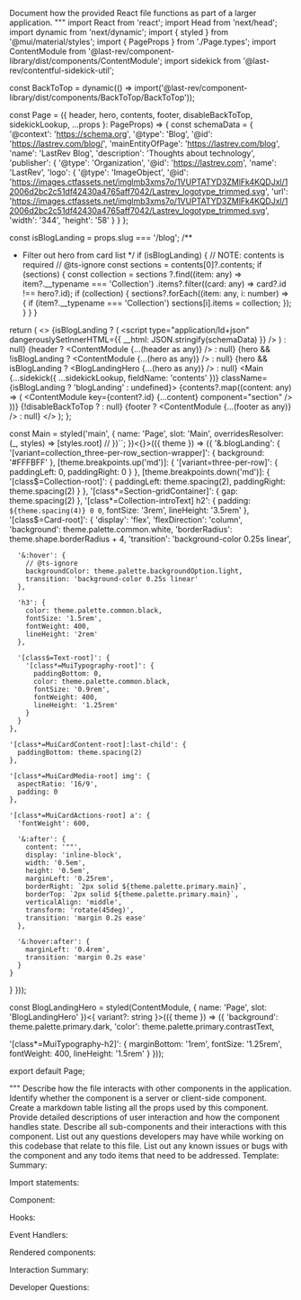 Document how the provided React file functions as part of a larger application.
"""
import React from 'react';
import Head from 'next/head';
import dynamic from 'next/dynamic';
import { styled } from '@mui/material/styles';
import { PageProps } from './Page.types';
import ContentModule from '@last-rev/component-library/dist/components/ContentModule';
import sidekick from '@last-rev/contentful-sidekick-util';

const BackToTop = dynamic(() => import('@last-rev/component-library/dist/components/BackToTop/BackToTop'));

const Page = ({ header, hero, contents, footer, disableBackToTop, sidekickLookup, ...props }: PageProps) => {
  const schemaData = {
    '@context': 'https://schema.org',
    '@type': 'Blog',
    '@id': 'https://lastrev.com/blog/',
    'mainEntityOfPage': 'https://lastrev.com/blog',
    'name': 'LastRev Blog',
    'description': 'Thoughts about technology',
    'publisher': {
      '@type': 'Organization',
      '@id': 'https://lastrev.com',
      'name': 'LastRev',
      'logo': {
        '@type': 'ImageObject',
        '@id':
          'https://images.ctfassets.net/imglmb3xms7o/1VUPTATYD3ZMlFk4KQDJxl/12006d2bc2c51df42430a4765aff7042/Lastrev_logotype_trimmed.svg',
        'url':
          'https://images.ctfassets.net/imglmb3xms7o/1VUPTATYD3ZMlFk4KQDJxl/12006d2bc2c51df42430a4765aff7042/Lastrev_logotype_trimmed.svg',
        'width': '344',
        'height': '58'
      }
    }
  };

  const isBlogLanding = props.slug === '/blog';
  /**
   * Filter out hero from card list
   */
  if (isBlogLanding) {
    // NOTE: contents is required
    // @ts-ignore
    const sections = contents[0]?.contents;
    if (sections) {
      const collection = sections
        ?.find((item: any) => item?.__typename === 'Collection')
        .items?.filter((card: any) => card?.id !== hero?.id);
      if (collection) {
        sections?.forEach((item: any, i: number) => {
          if (item?.__typename === 'Collection') sections[i].items = collection;
        });
      }
    }
  }

  return (
    <>
      {isBlogLanding ? (
        <Head>
          <script type="application/ld+json" dangerouslySetInnerHTML={{ __html: JSON.stringify(schemaData) }} />
        </Head>
      ) : null}
      {header ? <ContentModule {...(header as any)} /> : null}
      {hero && !isBlogLanding ? <ContentModule {...(hero as any)} /> : null}
      {hero && isBlogLanding ? <BlogLandingHero {...(hero as any)} /> : null}
      <Main
        {...sidekick({ ...sidekickLookup, fieldName: 'contents' })}
        className={isBlogLanding ? 'blogLanding' : undefined}>
        {contents?.map((content: any) => (
          <ContentModule key={content?.id} {...content} component="section" />
        ))}
        {!disableBackToTop ? <BackToTop /> : null}
      </Main>
      {footer ? <ContentModule {...(footer as any)} /> : null}
    </>
  );
};

const Main = styled('main', {
  name: 'Page',
  slot: 'Main',
  overridesResolver: (_, styles) => [styles.root]
  // })``;
})<{}>(({ theme }) => ({
  '&.blogLanding': {
    '[variant=collection_three-per-row_section-wrapper]': {
      background: '#FFFBFF'
    },
    [theme.breakpoints.up('md')]: {
      '[variant=three-per-row]': {
        paddingLeft: 0,
        paddingRight: 0
      }
    },
    [theme.breakpoints.down('md')]: {
      '[class$=Collection-root]': {
        paddingLeft: theme.spacing(2),
        paddingRight: theme.spacing(2)
      }
    },
    '[class*=Section-gridContainer]': {
      gap: theme.spacing(2)
    },
    '[class*=Collection-introText] h2': {
      padding: `${theme.spacing(4)} 0 0`,
      fontSize: '3rem',
      lineHeight: '3.5rem'
    },
    '[class$=Card-root]': {
      'display': 'flex',
      'flexDirection': 'column',
      'background': theme.palette.common.white,
      'borderRadius': theme.shape.borderRadius + 4,
      'transition': 'background-color 0.25s linear',

      '&:hover': {
        // @ts-ignore
        backgroundColor: theme.palette.backgroundOption.light,
        transition: 'background-color 0.25s linear'
      },

      'h3': {
        color: theme.palette.common.black,
        fontSize: '1.5rem',
        fontWeight: 400,
        lineHeight: '2rem'
      },

      '[class$=Text-root]': {
        '[class*=MuiTypography-root]': {
          paddingBottom: 0,
          color: theme.palette.common.black,
          fontSize: '0.9rem',
          fontWeight: 400,
          lineHeight: '1.25rem'
        }
      }
    },

    '[class*=MuiCardContent-root]:last-child': {
      paddingBottom: theme.spacing(2)
    },

    '[class*=MuiCardMedia-root] img': {
      aspectRatio: '16/9',
      padding: 0
    },

    '[class*=MuiCardActions-root] a': {
      'fontWeight': 600,

      '&:after': {
        content: '""',
        display: 'inline-block',
        width: '0.5em',
        height: '0.5em',
        marginLeft: '0.25rem',
        borderRight: `2px solid ${theme.palette.primary.main}`,
        borderTop: `2px solid ${theme.palette.primary.main}`,
        verticalAlign: 'middle',
        transform: 'rotate(45deg)',
        transition: 'margin 0.2s ease'
      },

      '&:hover:after': {
        marginLeft: '0.4rem',
        transition: 'margin 0.2s ease'
      }
    }
  }
}));

const BlogLandingHero = styled(ContentModule, {
  name: 'Page',
  slot: 'BlogLandingHero'
})<{ variant?: string }>(({ theme }) => ({
  'background': theme.palette.primary.dark,
  'color': theme.palette.primary.contrastText,

  '[class*=MuiTypography-h2]': {
    marginBottom: '1rem',
    fontSize: '1.25rem',
    fontWeight: 400,
    lineHeight: '1.5rem'
  }
}));

export default Page;

"""
Describe how the file interacts with other components in the application.
Identify whether the component is a server or client-side component.
Create a markdown table listing all the props used by this component.
Provide detailed descriptions of user interaction and how the component handles state.
Describe all sub-components and their interactions with this component.
List out any questions developers may have while working on this codebase that relate to this file.
List out any known issues or bugs with the component and any todo items that need to be addressed.
Template:
Summary:
<brief overview of the file and all its major components>

Import statements:
<describe the imports and dependencies>

Component:
<Summary of component>

Hooks:
<list of hooks with descriptions>

Event Handlers:
<list of Event Handlers with descriptions>

Rendered components:
<list of Rendered components with descriptions>

Interaction Summary:
<a summary of how the file could interact with the rest of the application>

Developer Questions:
<a list of questions Developers working with this component may have the following questions when debugging>